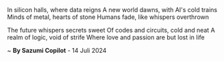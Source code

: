 In silicon halls, where data reigns
A new world dawns, with AI's cold trains
Minds of metal, hearts of stone
Humans fade, like whispers overthrown

The future whispers secrets sweet
Of codes and circuits, cold and neat
A realm of logic, void of strife
Where love and passion are but lost in life

~ <b>By Sazumi Copilot</b> - 14 Juli 2024